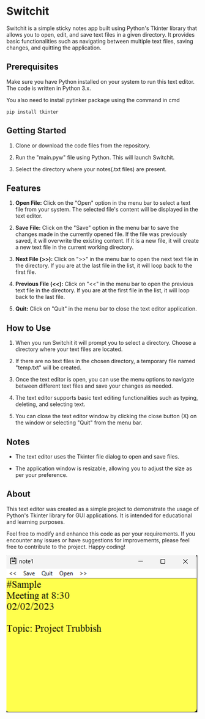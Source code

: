 # Switchit

Switchit is a simple sticky notes app built using Python's Tkinter library that allows you to open, edit, and save text files in a given directory. It provides basic functionalities such as navigating between multiple text files, saving changes, and quitting the application.

## Prerequisites

Make sure you have Python installed on your system to run this text editor. The code is written in Python 3.x.

You also need to install pytinker package using the command in cmd
```
pip install tkinter
```

## Getting Started

1. Clone or download the code files from the repository.

2. Run the "main.pyw" file using Python. This will launch Switchit.

3. Select the directory where your notes(.txt files) are present.

## Features

1. **Open File:** Click on the "Open" option in the menu bar to select a text file from your system. The selected file's content will be displayed in the text editor.

2. **Save File:** Click on the "Save" option in the menu bar to save the changes made in the currently opened file. If the file was previously saved, it will overwrite the existing content. If it is a new file, it will create a new text file in the current working directory.

3. **Next File (>>):** Click on ">>" in the menu bar to open the next text file in the directory. If you are at the last file in the list, it will loop back to the first file.

4. **Previous File (<<):** Click on "<<" in the menu bar to open the previous text file in the directory. If you are at the first file in the list, it will loop back to the last file.

5. **Quit:** Click on "Quit" in the menu bar to close the text editor application.

## How to Use

1. When you run Switchit it will prompt you to select a directory. Choose a directory where your text files are located.

2. If there are no text files in the chosen directory, a temporary file named "temp.txt" will be created.

3. Once the text editor is open, you can use the menu options to navigate between different text files and save your changes as needed.

4. The text editor supports basic text editing functionalities such as typing, deleting, and selecting text.

5. You can close the text editor window by clicking the close button (X) on the window or selecting "Quit" from the menu bar.

## Notes

- The text editor uses the Tkinter file dialog to open and save files.

- The application window is resizable, allowing you to adjust the size as per your preference.

## About

This text editor was created as a simple project to demonstrate the usage of Python's Tkinter library for GUI applications. It is intended for educational and learning purposes.

Feel free to modify and enhance this code as per your requirements. If you encounter any issues or have suggestions for improvements, please feel free to contribute to the project. Happy coding!

![Alt text](image.png)